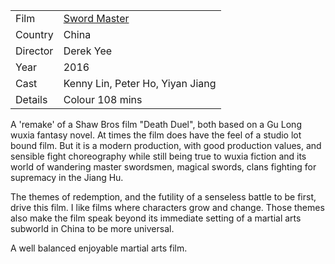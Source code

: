 | | |
|-|-|
Film|[Sword Master](https://www.imdb.com/title/tt5269396/)
Country|China
Director|Derek Yee
Year|2016
Cast|Kenny Lin, Peter Ho, Yiyan Jiang
Details|Colour 108 mins

A 'remake' of a Shaw Bros film "Death Duel", both based on
a Gu Long wuxia fantasy novel. At times the film does have
the feel of a studio lot bound film. But it is a modern
production, with good production values, and sensible
fight choreography while still being true to wuxia fiction
and its world of wandering master swordsmen, magical swords,
clans fighting for supremacy in the Jiang Hu.

The themes of redemption, and the futility of a senseless
battle to be first, drive this film. I like films where
characters grow and change. Those themes also make the film
speak beyond its immediate setting of a martial arts
subworld in China to be more universal.

A well balanced enjoyable martial arts film.